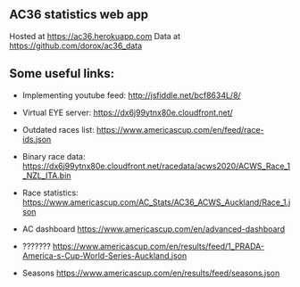 AC36 statistics web app
------------------
Hosted at https://ac36.herokuapp.com 
Data at https://github.com/dorox/ac36_data

Some useful links:
---------------------
- Implementing youtube feed: http://jsfiddle.net/bcf8634L/8/ 

- Virtual EYE server: https://dx6j99ytnx80e.cloudfront.net/

- Outdated races list: https://www.americascup.com/en/feed/race-ids.json

- Binary race data: https://dx6j99ytnx80e.cloudfront.net/racedata/acws2020/ACWS_Race_1_NZL_ITA.bin

- Race statistics: https://www.americascup.com/AC_Stats/AC36_ACWS_Auckland/Race_1.json

- AC dashboard https://www.americascup.com/en/advanced-dashboard

- ??????? https://www.americascup.com/en/results/feed/1_PRADA-America-s-Cup-World-Series-Auckland.json

- Seasons https://www.americascup.com/en/results/feed/seasons.json
